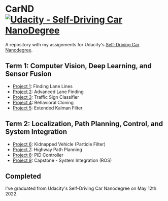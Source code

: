 # CarND [![Udacity - Self-Driving Car NanoDegree](https://s3.amazonaws.com/udacity-sdc/github/shield-carnd.svg)](http://www.udacity.com/drive)
A repository with my assignments for Udacity's [Self-Driving Car Nanodegree](https://udacity.com/drive).

## Term 1: Computer Vision, Deep Learning, and Sensor Fusion
  - [Project 1](https://github.com/MK2112/CarND-Lane_Line_Detection): Finding Lane Lines
  - [Project 2](https://github.com/MK2112/CarND-Advanced_Lane_Line_Detection): Advanced Lane Finding
  - [Project 3](https://github.com/MK2112/CarND-Traffic_Sign_Classifier): Traffic Sign Classifier
  - [Project 4](https://github.com/MK2112/CarND-Behavioral_Cloning): Behavioral Cloning
  - [Project 5](https://github.com/MK2112/CarND-Extended_Kalman_Filter): Extended Kalman Filter

## Term 2: Localization, Path Planning, Control, and System Integration
  - [Project 6](https://github.com/MK2112/CarND-Particle_Filter): Kidnapped Vehicle (Particle Filter)
  - [Project 7](https://github.com/MK2112/CarND-Highway_Path_Planner): Highway Path Planning
  - [Project 8](https://github.com/MK2112/CarND-PID_Controller): PID Controller
  - [Project 9](https://github.com/MK2112/CarND-Capstone): Capstone - System Integration (ROS)

## Completed
I've graduated from Udacity's Self-Driving Car Nanodegree on May 12th 2022.